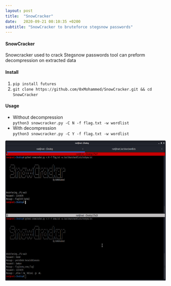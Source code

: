```yaml
---
layout: post
title:  "SnowCracker"
date:   2020-09-21 00:10:35 +0200
subtitle: "SnowCracker to bruteforce stegsnow passwords"
---
```


#### SnowCracker
Snowcracker used to crack Stegsnow passwords tool can preform decompression on extracted data

#### Install
1. `pip install futures`
2. `git clone https://github.com/0xMohammed/SnowCracker.git && cd SnowCracker`

#### Usage

* Without decompression  
`python3 snowcracker.py -C N -f flag.txt -w wordlist`
* With decompression  
`python3 snowcracker.py -C Y -f flag.txt -w wordlist`

 <img src="/img/SnowCracker.jpg" alt="Snow-Cracker Usage" width="800" height="440">
